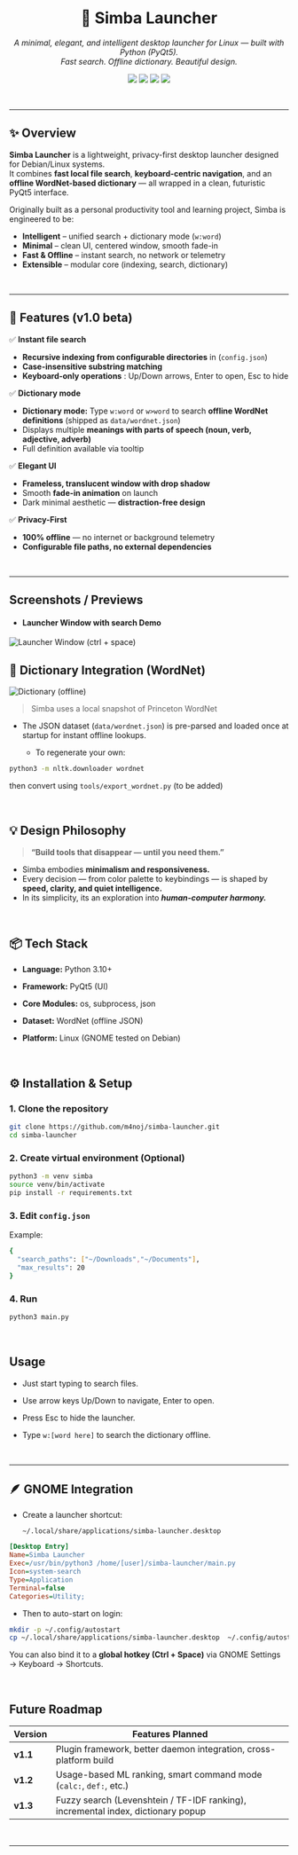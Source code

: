 <h1 align="center">🐾 Simba Launcher</h1>

<p align="center">
  <em>A minimal, elegant, and intelligent desktop launcher for Linux — built with Python (PyQt5).</em><br>
  <em>Fast search. Offline dictionary. Beautiful design.</em>
</p>

<p align="center">
  <img src="https://img.shields.io/badge/status-beta-blue" />
  <img src="https://img.shields.io/badge/python-3.10%2B-yellow" />
  <img src="https://img.shields.io/badge/license-MIT-green" />
  <img src="https://img.shields.io/badge/platform-Linux-lightgrey" />
</p>
<br>

---

## ✨ Overview

**Simba Launcher** is a lightweight, privacy-first desktop launcher designed for Debian/Linux systems.  
It combines **fast local file search**, **keyboard-centric navigation**, and an **offline WordNet-based dictionary** — all wrapped in a clean, futuristic PyQt5 interface.

Originally built as a personal productivity tool and learning project, Simba is engineered to be:
- **Intelligent** – unified search + dictionary mode (`w:word`)
- **Minimal** – clean UI, centered window, smooth fade-in
- **Fast & Offline** – instant search, no network or telemetry
- **Extensible** – modular core (indexing, search, dictionary)

<br>

---


## 🧭 Features (v1.0 beta)

✅ **Instant file search**
  
- **Recursive indexing from configurable directories** in (`config.json`)  
- **Case-insensitive substring matching**  
- **Keyboard-only operations** : Up/Down arrows, Enter to open, Esc to hide  

✅ **Dictionary mode**
- **Dictionary mode:** Type `w:word` or `w>word` to search **offline WordNet definitions** (shipped as `data/wordnet.json`)  
- Displays multiple **meanings with parts of speech (noun, verb, adjective, adverb)**  
- Full definition available via tooltip  

✅ **Elegant UI**
- **Frameless, translucent window with drop shadow**  
- Smooth **fade-in animation** on launch  
- Dark minimal aesthetic — **distraction-free design**  

✅ **Privacy-First**
- **100% offline** — no internet or background telemetry  
- **Configurable file paths, no external dependencies**  

<br>

---

## Screenshots / Previews

- #### Launcher Window with search Demo

![Launcher Window (ctrl + space)](images/img_screen.png)

## 🧠 Dictionary Integration (WordNet)
  
![Dictionary (offline)](images/img_dictionary.png)



  > Simba uses a local snapshot of Princeton WordNet

-  The JSON dataset (`data/wordnet.json`) is pre-parsed and loaded once at startup for instant offline lookups.

    
    - To regenerate your own:
 
```bash
python3 -m nltk.downloader wordnet
```

then convert using `tools/export_wordnet.py` (to be added)

<br>



## 💡 Design Philosophy

> **“Build tools that disappear — until you need them.”**

- Simba embodies **minimalism and responsiveness.**
- Every decision — from color palette to keybindings — is shaped by **speed, clarity, and quiet intelligence.**
- In its simplicity, its an exploration into ***human-computer harmony.***

<br>

## 📦 Tech Stack

- **Language:** Python 3.10+

- **Framework:** PyQt5 (UI)

- **Core Modules:** os, subprocess, json

- **Dataset:** WordNet (offline JSON)

- **Platform:** Linux (GNOME tested on Debian)

<br>


## ⚙️ Installation & Setup

### 1. Clone the repository
```bash
git clone https://github.com/m4noj/simba-launcher.git
cd simba-launcher
```

### 2. Create virtual environment (Optional)
```bash
python3 -m venv simba
source venv/bin/activate
pip install -r requirements.txt
```
### 3. Edit `config.json`

Example:
```bash
{
  "search_paths": ["~/Downloads","~/Documents"],
  "max_results": 20
}
```
### 4. Run
```bash
python3 main.py
```
<br>

## Usage

- Just start typing to search files.

- Use arrow keys Up/Down to navigate, Enter to open.

- Press Esc to hide the launcher.

- Type `w:[word here]` to search the dictionary offline.

<br>

---

## 🪶  GNOME Integration

- Create a launcher shortcut:

   `~/.local/share/applications/simba-launcher.desktop`

```ini
[Desktop Entry]
Name=Simba Launcher
Exec=/usr/bin/python3 /home/[user]/simba-launcher/main.py
Icon=system-search
Type=Application
Terminal=false
Categories=Utility;
```

- Then to auto-start on login:

```bash
mkdir -p ~/.config/autostart
cp ~/.local/share/applications/simba-launcher.desktop  ~/.config/autostart/
```

  You can also bind it to a **global hotkey (Ctrl + Space)** via GNOME Settings → Keyboard → Shortcuts.

<br>


## Future Roadmap

| Version  | Features Planned                                                                 |
| -------- | -------------------------------------------------------------------------------- |
| **v1.1** | Plugin framework, better daemon integration, cross-platform build                |
| **v1.2** | Usage-based ML ranking, smart command mode (`calc:`, `def:`, etc.)               |
| **v1.3** | Fuzzy search (Levenshtein / TF-IDF ranking), incremental index, dictionary popup |

<br>

---
